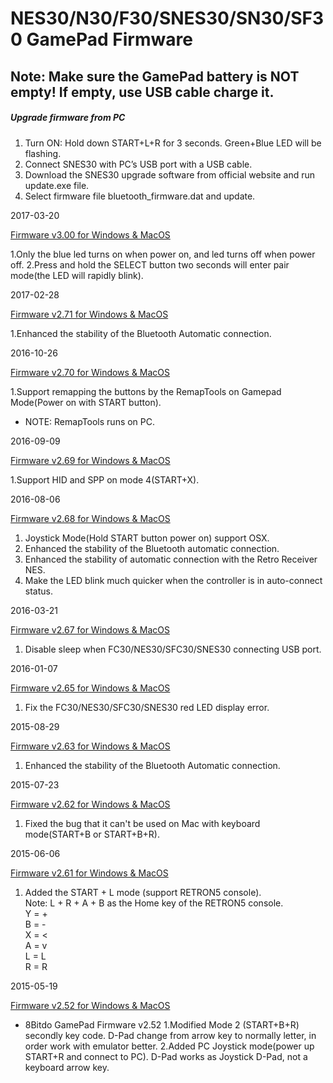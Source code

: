 NES30/N30/F30/SNES30/SN30/SF30 GamePad Firmware
===============================================

Note: Make sure the GamePad battery is NOT empty! If empty, use USB cable charge it.
------------------------------------------------------------------------------------

##### Upgrade firmware from PC

1. Turn ON: Hold down START+L+R for 3 seconds. Green+Blue LED will be flashing.
2. Connect SNES30 with PC’s USB port with a USB cable.
3. Download the SNES30 upgrade software from official website and run update.exe file.
4. Select firmware file bluetooth\_firmware.dat and update.

2017-03-20
    
[Firmware v3.00 for Windows & MacOS](https://web.archive.org/web/20170520112357/http://download.8bitdo.com/Firmware/GamePad/bluetooth_firmware_V3.00.zip)

1.Only the blue led turns on when power on, and led turns off when power off.
2.Press and hold the SELECT button two seconds will enter pair mode(the LED will rapidly blink).

2017-02-28
    
[Firmware v2.71 for Windows & MacOS](https://web.archive.org/web/20170520112357/http://download.8bitdo.com/Firmware/GamePad/bluetooth_firmware_V2.71.zip)

1.Enhanced the stability of the Bluetooth Automatic connection.

2016-10-26
    
[Firmware v2.70 for Windows & MacOS](https://web.archive.org/web/20170520112357/http://download.8bitdo.com/Firmware/GamePad/bluetooth_firmware_V2.70.zip)

1.Support remapping the buttons by the RemapTools on Gamepad Mode(Power on with START button).
*   NOTE: RemapTools runs on PC.

2016-09-09
    
[Firmware v2.69 for Windows & MacOS](https://web.archive.org/web/20170520112357/http://download.8bitdo.com/Firmware/GamePad/bluetooth_firmware_V2.69.zip)

1.Support HID and SPP on mode 4(START+X).

2016-08-06
    
[Firmware v2.68 for Windows & MacOS](https://web.archive.org/web/20170520112357/http://download.8bitdo.com/Firmware/GamePad/bluetooth_firmware_V2.68.zip)

1. Joystick Mode(Hold START button power on) support OSX.
2. Enhanced the stability of the Bluetooth automatic connection.
3. Enhanced the stability of automatic connection with the Retro Receiver NES.
4. Make the LED blink much quicker when the controller is in auto-connect status.

2016-03-21
    
[Firmware v2.67 for Windows & MacOS](https://web.archive.org/web/20170520112357/http://download.8bitdo.com/Firmware/GamePad/bluetooth_firmware_V2.67.zip)

1. Disable sleep when FC30/NES30/SFC30/SNES30 connecting USB port.

2016-01-07
    
[Firmware v2.65 for Windows & MacOS](https://web.archive.org/web/20170520112357/http://download.8bitdo.com/Firmware/GamePad/bluetooth_firmware_V2.65.zip)

1. Fix the FC30/NES30/SFC30/SNES30 red LED display error.

2015-08-29
    
[Firmware v2.63 for Windows & MacOS](https://web.archive.org/web/20170520112357/http://download.8bitdo.com/Firmware/GamePad/bluetooth_firmware_V2.63.zip)

1. Enhanced the stability of the Bluetooth Automatic connection.

2015-07-23
    
[Firmware v2.62 for Windows & MacOS](https://web.archive.org/web/20170520112357/http://download.8bitdo.com/Firmware/GamePad/bluetooth_firmware_V2.62.zip)

1. Fixed the bug that it can't be used on Mac with keyboard mode(START+B or START+B+R).

2015-06-06
    
[Firmware v2.61 for Windows & MacOS](https://web.archive.org/web/20170520112357/http://download.8bitdo.com/Firmware/GamePad/bluetooth_firmware_V2.61.zip)

1. Added the START + L mode (support RETRON5 console).  
    Note: L + R + A + B as the Home key of the RETRON5 console.  
    Y = +  
    B = -  
    X = <  
    A = v  
    L = L  
    R = R

2015-05-19
    
[Firmware v2.52 for Windows & MacOS](https://web.archive.org/web/20170520112357/http://download.8bitdo.com/Firmware/bluetooth_firmware_V2.52.zip)
*   8Bitdo GamePad Firmware v2.52
1.Modified Mode 2 (START+B+R) secondly key code. D-Pad change from arrow key to normally letter, in order work with emulator better.
2.Added PC Joystick mode(power up START+R and connect to PC). D-Pad works as Joystick D-Pad, not a keyboard arrow key.
